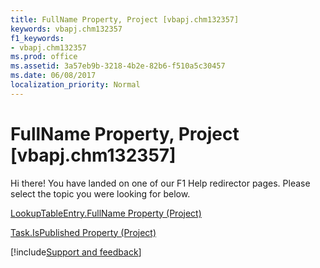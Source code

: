 ```yaml
---
title: FullName Property, Project [vbapj.chm132357]
keywords: vbapj.chm132357
f1_keywords:
- vbapj.chm132357
ms.prod: office
ms.assetid: 3a57eb9b-3218-4b2e-82b6-f510a5c30457
ms.date: 06/08/2017
localization_priority: Normal
---
```



# FullName Property, Project [vbapj.chm132357]

Hi there! You have landed on one of our F1 Help redirector pages. Please select the topic you were looking for below.

[LookupTableEntry.FullName Property (Project)](https://msdn.microsoft.com/library/e1181061-5d49-7ae9-360f-1c397d744422%28Office.15%29.aspx)

[Task.IsPublished Property (Project)](https://msdn.microsoft.com/library/ace2c679-37fe-a3fc-b5f4-de55128efd05%28Office.15%29.aspx)

[!include[Support and feedback](~/includes/feedback-boilerplate.md)]